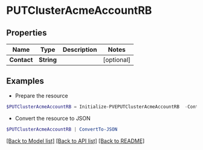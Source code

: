 # PUTClusterAcmeAccountRB
## Properties

Name | Type | Description | Notes
------------ | ------------- | ------------- | -------------
**Contact** | **String** |  | [optional] 

## Examples

- Prepare the resource
```powershell
$PUTClusterAcmeAccountRB = Initialize-PVEPUTClusterAcmeAccountRB  -Contact null
```

- Convert the resource to JSON
```powershell
$PUTClusterAcmeAccountRB | ConvertTo-JSON
```

[[Back to Model list]](../README.md#documentation-for-models) [[Back to API list]](../README.md#documentation-for-api-endpoints) [[Back to README]](../README.md)

